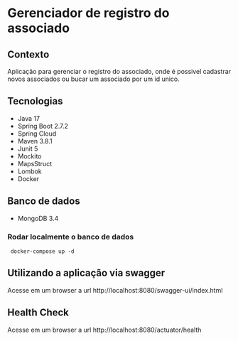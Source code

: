 
# Gerenciador de registro do associado

## Contexto

Aplicação para gerenciar o registro do associado, onde é possivel cadastrar novos associados ou bucar um associado por um id unico.

## Tecnologias  
- Java 17
- Spring Boot 2.7.2
- Spring Cloud
- Maven 3.8.1
- Junit 5
- Mockito
- MapsStruct
- Lombok
- Docker

## Banco de dados
- MongoDB 3.4

### Rodar localmente o banco de dados
```
 docker-compose up -d
```

## Utilizando a aplicação via swagger
Acesse em um browser a url http://localhost:8080/swagger-ui/index.html

## Health Check
Acesse em um browser a url http://localhost:8080/actuator/health
